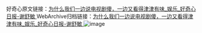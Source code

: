 好奇心原文链接：[为什么我们一边说电视剧傻，一边又看得津津有味_娱乐_好奇心日报-谢舒敏 ](https://www.qdaily.com/articles/10216.html)
WebArchive归档链接：[为什么我们一边说电视剧傻，一边又看得津津有味_娱乐_好奇心日报-谢舒敏 ](http://web.archive.org/web/20190623155849/https://www.qdaily.com/articles/10216.html)
![image](http://ww3.sinaimg.cn/large/007d5XDply1g3vvlmutc6j30u03uvhdt)